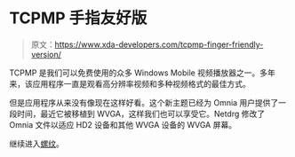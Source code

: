 # TCPMP 手指友好版

> 原文：<https://www.xda-developers.com/tcpmp-finger-friendly-version/>

TCPMP 是我们可以免费使用的众多 Windows Mobile 视频播放器之一。多年来，该应用程序一直是观看高分辨率视频和多种视频格式的最佳方式。

但是应用程序从来没有像现在这样好看。这个新主题已经为 Omnia 用户提供了一段时间，最近它被移植到 WVGA，这样我们也可以享受它。Netdrg 修改了 Omnia 文件以适应 HD2 设备和其他 WVGA 设备的 WVGA 屏幕。

继续进入[螺纹](http://forum.xda-developers.com/showthread.php?t=634951)。